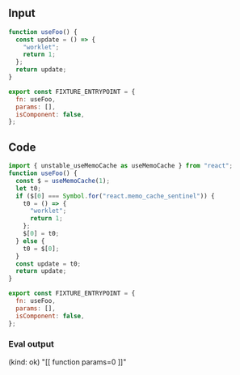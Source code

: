 
## Input

```javascript
function useFoo() {
  const update = () => {
    "worklet";
    return 1;
  };
  return update;
}

export const FIXTURE_ENTRYPOINT = {
  fn: useFoo,
  params: [],
  isComponent: false,
};

```

## Code

```javascript
import { unstable_useMemoCache as useMemoCache } from "react";
function useFoo() {
  const $ = useMemoCache(1);
  let t0;
  if ($[0] === Symbol.for("react.memo_cache_sentinel")) {
    t0 = () => {
      "worklet";
      return 1;
    };
    $[0] = t0;
  } else {
    t0 = $[0];
  }
  const update = t0;
  return update;
}

export const FIXTURE_ENTRYPOINT = {
  fn: useFoo,
  params: [],
  isComponent: false,
};

```
      
### Eval output
(kind: ok) "[[ function params=0 ]]"